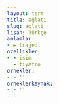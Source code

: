 ```yaml
---
layout: term
title: ağlatı
slug: aglati
lisan: Türkçe
anlamlar:
- ► trajedi
ozellikler:
- - isim
  - tiyatro
ornekler:
- - ''
orneklerkaynak:
- - ''
---
```

